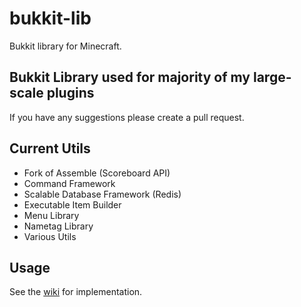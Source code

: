 # bukkit-lib
Bukkit library for Minecraft.
&nbsp;
## Bukkit Library used for majority of my large-scale plugins
If you have any suggestions please create a pull request.
&nbsp;
## Current Utils
* Fork of Assemble (Scoreboard API)
* Command Framework
* Scalable Database Framework (Redis)
* Executable Item Builder
* Menu Library
* Nametag Library
* Various Utils
&nbsp;
&nbsp;
## Usage
See the [wiki](https://github.com/ohvalsgod/bukkit-lib/wiki) for implementation.
